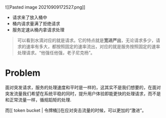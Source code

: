
![[Pasted image 20210909172527.png]]
-   请求来了放入桶中
-   桶内请求量满了拒绝请求
-   服务定速从桶内拿请求处理


> 可以看到水滴对应的就是请求。它的特点就是**宽进严出**，无论请求多少，请求的速率有多大，都按照固定的速率流出，对应的就是服务按照固定的速率处理请求。“他强任他强，老子尼克杨”。


# Problem

面对突发请求，服务的处理速度和平时是一样的，这其实不是我们想要的，在面对突发流量我们希望在系统平稳的同时，提升用户体验即能更快的处理请求，而不是和正常流量一样，循规蹈矩的处理.

而[[ token bucket | 令牌桶]]在应对突击流量的时候，可以更加的“激进”。